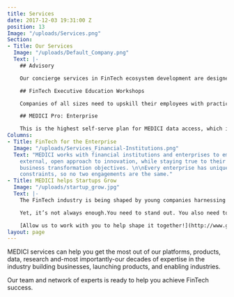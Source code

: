 ```yaml
---
title: Services
date: 2017-12-03 19:31:00 Z
position: 13
Image: "/uploads/Services.png"
Section:
- Title: Our Services
  Image: "/uploads/Default_Company.png"
  Text: |-
    ## Advisory

    Our concierge services in FinTech ecosystem development are designed to provide you a practitioner’s actionable recommendations, not just an academic viewpoint. Realize the true impact of embracing FinTech innovations on your growth plans.

    ## FinTech Executive Education Workshops

    Companies of all sizes need to upskill their employees with practical FinTech knowledge and keep them ready to face the advent of new enabling technologies and shifting business models. MEDICI provides in-person training supplemented with on-the-go micro-learning mobile app experience, and access to the student membership of MEDICI, all customized for your company’s specific needs.

    ## MEDICI Pro: Enterprise

    This is the highest self-serve plan for MEDICI data access, which includes pre-determined annual hours of customer research and consulting. It’s a perfect balance between hands-on FinTech research and on-demand custom research.
Columns:
- Title: FinTech for the Enterprise
  Image: "/uploads/Services_Financial-Institutions.png"
  Text: "MEDICI works with financial institutions and enterprises to embrace FinTech's
    external, open approach to innovation, while staying true to their growth and
    business transformation objectives. \n\nEvery enterprise has unique needs and
    constraints, so no two engagements are the same."
- Title: MEDICI helps Startups Grow
  Image: "/uploads/startup_grow.jpg"
  Text: |-
    The FinTech industry is being shaped by young companies harnessing technologies to create better, faster, and cheaper products.

    Yet, it’s not always enough.You need to stand out. You also need to convince customers to use your products.

    [Allow us to work with you to help shape it together!](http://www.gomedici.com)
layout: page
---
```


MEDICI services can  help you get the most out of our platforms, products, data, research and-most importantly-our decades of expertise in the industry building businesses, launching products, and enabling industries.

Our team and network of experts is ready to help you achieve FinTech success.